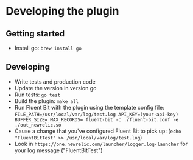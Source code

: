 # Developing the plugin

## Getting started

* Install go: `brew install go`

## Developing

* Write tests and production code
* Update the version in version.go
* Run tests: `go test`
* Build the plugin: `make all`
* Run Fluent Bit with the plugin using the template config file: `FILE_PATH=/usr/local/var/log/test.log API_KEY=(your-api-key) BUFFER_SIZE= MAX_RECORDS= fluent-bit -c ./fluent-bit.conf -e ./out_newrelic.so` 
* Cause a change that you've configured Fluent Bit to pick up: (`echo "FluentBitTest" >> /usr/local/var/log/test.log`)
* Look in `https://one.newrelic.com/launcher/logger.log-launcher` for your log message ("FluentBitTest")
